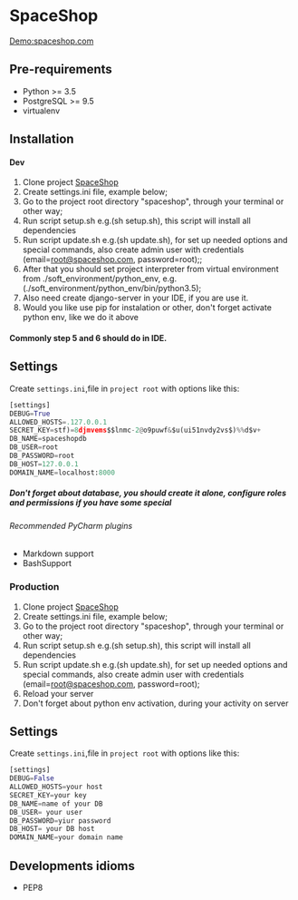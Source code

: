 # SpaceShop #
[Demo:spaceshop.com](http://stanislavrybonka.pythonanywhere.com/)

## Pre-requirements ##
* Python >= 3.5
* PostgreSQL >= 9.5
* virtualenv

## Installation ##

#### Dev ####
1. Clone project [SpaceShop](https://github.com/Stanislav-Rybonka/spaceshop.git)
2. Create settings.ini file, example below; 
3. Go to the project root directory "spaceshop", through your terminal or other way;
4. Run script setup.sh e.g.(sh setup.sh), this script will install all dependencies
5. Run script update.sh e.g.(sh update.sh), for set up needed options and special commands, also create admin user with credentials (email=root@spaceshop.com, password=root);;
6. After that you should set project interpreter from virtual environment from ./soft_environment/python_env, e.g.(./soft_environment/python_env/bin/python3.5);
7. Also need create django-server in your IDE, if you are use it.
8. Would you like use pip for instalation or other, don't forget activate python env, like we do it above
#### Commonly step 5 and 6 should do in IDE. ####

## Settings ## 

Create `settings.ini`,file in `project root`  with options like this:
```python
[settings]
DEBUG=True
ALLOWED_HOSTS=.127.0.0.1
SECRET_KEY=stf)=8djmvems$$lnmc-2@o9puwf&$u(ui51nvdy2vs$)%%d$v+
DB_NAME=spaceshopdb
DB_USER=root
DB_PASSWORD=root
DB_HOST=127.0.0.1
DOMAIN_NAME=localhost:8000
```
##### Don't forget about database, you should create it alone, configure roles and permissions if you have some special


###### Recommended PyCharm plugins  ######
* Markdown support
* BashSupport

### Production ###
1. Clone project [SpaceShop](https://github.com/Stanislav-Rybonka/spaceshop.git)
2. Create settings.ini file, example below; 
3. Go to the project root directory "spaceshop", through your terminal or other way;
4. Run script setup.sh e.g.(sh setup.sh), this script will install all dependencies 
5. Run script update.sh e.g.(sh update.sh), for set up needed options and special commands, also create admin user with credentials (email=root@spaceshop.com, password=root);
6. Reload your server
7. Don't forget about python env activation, during your activity on server


## Settings ## 

Create `settings.ini`,file in `project root`  with options like this:
```python
[settings]
DEBUG=False
ALLOWED_HOSTS=your host
SECRET_KEY=your key
DB_NAME=name of your DB
DB_USER= your user
DB_PASSWORD=yiur password
DB_HOST= your DB host
DOMAIN_NAME=your domain name
```
## Developments idioms ##

* PEP8